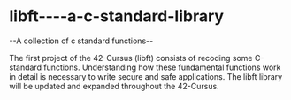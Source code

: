 # libft----a-c-standard-library
--A collection of c standard functions--

The first project of the 42-Cursus (libft) consists of recoding some C-standard functions.
Understanding how these fundamental functions work in detail is necessary to write secure and safe applications.
The libft library will be updated and expanded throughout the 42-Cursus.
